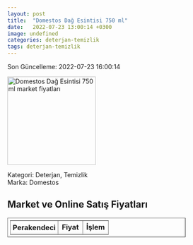 ```yaml
---
layout: post
title:  "Domestos Dağ Esintisi 750 ml"
date:   2022-07-23 13:00:14 +0300
image: undefined
categories: deterjan-temizlik
tags: deterjan-temizlik
---
```


Son Güncelleme: 2022-07-23 16:00:14

<img src="undefined" width="200" alt="Domestos Dağ Esintisi 750 ml market fiyatları" />

Kategori: Deterjan, Temizlik
<br />
Marka: Domestos

<h2>Market ve Online Satış Fiyatları</h2>

<table border="1" style="padding: 5px;width:80%;">
  <tr>
    <td style="padding: 5px;"><strong>Perakendeci</strong></td>
    <td><strong>Fiyat</strong></td>
    <td><strong>İşlem</strong></td>
  </tr>
  
</table>

